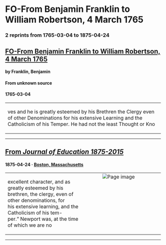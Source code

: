 
# FO-From Benjamin Franklin to William Robertson, 4 March 1765

### 2 reprints from 1765-03-04 to 1875-04-24

## [FO-From Benjamin Franklin to William Robertson, 4 March 1765](https://founders.archives.gov/documents/Franklin/01-12-02-0036)

#### by Franklin, Benjamin

#### From unknown source

#### 1765-03-04

<table style="width: 100%;"><tr><td style="width: 50%">

ves and he is greatly esteemed by his Brethren the Clergy even of other Denominations for his extensive Learning and the Catholicism of his Temper. He had not the least Thought or Kno
</td></tr></table>

---

## [From _Journal of Education 1875-2015_](https://archive.org/details/sim_journal-of-education_1875-04-24_1_17/page/n4/mode/1up?view=theater)

#### 1875-04-24 &middot; [Boston, Massachusetts](http://dbpedia.org/resource/Boston)

<table style="width: 100%;"><tr><td style="width: 50%">

  
excellent character, and as greatly esteemed by his  
brethren, the clergy, even of other denominations, for  
his extensive learning, and the Catholicism of his tem-  
per.” Newport was, at the time of which we are no
</td><td style="width: 50%; max-height: 75%; margin: auto; display: block;">
<img alt="Page image" src="https://iiif.archive.org/iiif/sim_journal-of-education_1875-04-24_1_17&#0036;4/pct:34.135856,30.216975,27.622528,3.940651/600,/0/default.jpg"/>
</td>
</tr></table>

---

